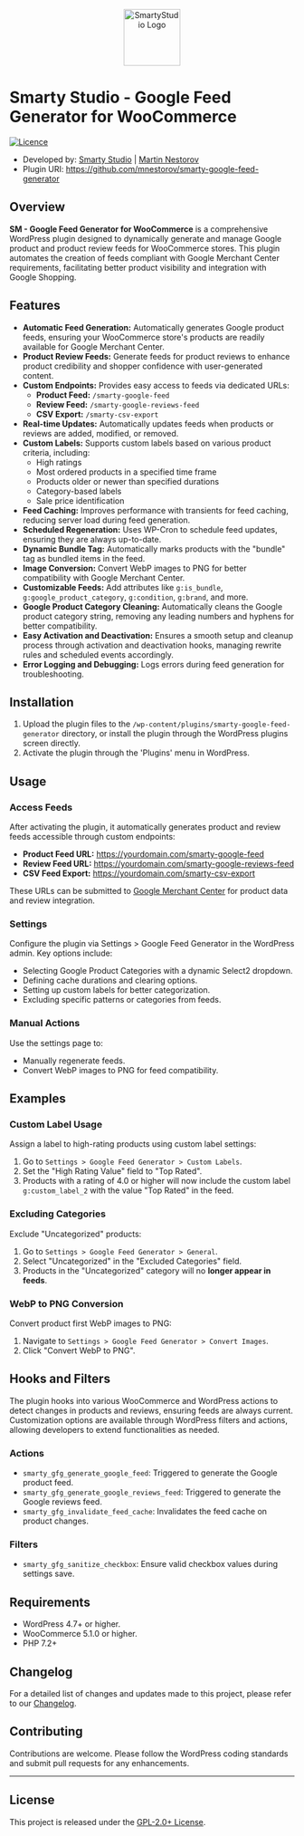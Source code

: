 <p align="center"><a href="https://smartystudio.net" target="_blank"><img src="https://smartystudio.net/wp-content/uploads/2023/06/smarty-green-logo-small.png" width="100" alt="SmartyStudio Logo"></a></p>

# Smarty Studio - Google Feed Generator for WooCommerce

[![Licence](https://img.shields.io/badge/LICENSE-GPL2.0+-blue)](./LICENSE)

- Developed by: [Smarty Studio](https://smartystudio.net) | [Martin Nestorov](https://github.com/mnestorov)
- Plugin URI: https://github.com/mnestorov/smarty-google-feed-generator

## Overview

**SM - Google Feed Generator for WooCommerce** is a comprehensive WordPress plugin designed to dynamically generate and manage Google product and product review feeds for WooCommerce stores. This plugin automates the creation of feeds compliant with Google Merchant Center requirements, facilitating better product visibility and integration with Google Shopping.

## Features

- **Automatic Feed Generation:** Automatically generates Google product feeds, ensuring your WooCommerce store's products are readily available for Google Merchant Center.
- **Product Review Feeds:** Generate feeds for product reviews to enhance product credibility and shopper confidence with user-generated content.
- **Custom Endpoints:** Provides easy access to feeds via dedicated URLs:
    - **Product Feed:** `/smarty-google-feed`
    - **Review Feed:** `/smarty-google-reviews-feed`
    - **CSV Export:** `/smarty-csv-export`
- **Real-time Updates:** Automatically updates feeds when products or reviews are added, modified, or removed.
- **Custom Labels:** Supports custom labels based on various product criteria, including:
    - High ratings
    - Most ordered products in a specified time frame
    - Products older or newer than specified durations
    - Category-based labels
    - Sale price identification
- **Feed Caching:** Improves performance with transients for feed caching, reducing server load during feed generation.
- **Scheduled Regeneration:** Uses WP-Cron to schedule feed updates, ensuring they are always up-to-date.
- **Dynamic Bundle Tag:** Automatically marks products with the "bundle" tag as bundled items in the feed.
- **Image Conversion:** Convert WebP images to PNG for better compatibility with Google Merchant Center.
- **Customizable Feeds:** Add attributes like `g:is_bundle`, `g:google_product_category`, `g:condition`, `g:brand`, and more.
- **Google Product Category Cleaning:** Automatically cleans the Google product category string, removing any leading numbers and hyphens for better compatibility.
- **Easy Activation and Deactivation:** Ensures a smooth setup and cleanup process through activation and deactivation hooks, managing rewrite rules and scheduled events accordingly.
- **Error Logging and Debugging:** Logs errors during feed generation for troubleshooting.

## Installation

1. Upload the plugin files to the `/wp-content/plugins/smarty-google-feed-generator` directory, or install the plugin through the WordPress plugins screen directly.
2. Activate the plugin through the 'Plugins' menu in WordPress.

## Usage

### Access Feeds

After activating the plugin, it automatically generates product and review feeds accessible through custom endpoints:

- **Product Feed URL:** https://yourdomain.com/smarty-google-feed
- **Review Feed URL:** https://yourdomain.com/smarty-google-reviews-feed
- **CSV Feed Export:** https://yourdomain.com/smarty-csv-export

These URLs can be submitted to [Google Merchant Center](https://www.google.com/retail/solutions/merchant-center/) for product data and review integration.

### Settings

Configure the plugin via Settings > Google Feed Generator in the WordPress admin. Key options include:

- Selecting Google Product Categories with a dynamic Select2 dropdown.
- Defining cache durations and clearing options.
- Setting up custom labels for better categorization.
- Excluding specific patterns or categories from feeds.

### Manual Actions

Use the settings page to:

- Manually regenerate feeds.
- Convert WebP images to PNG for feed compatibility.

## Examples

### Custom Label Usage

Assign a label to high-rating products using custom label settings:

1. Go to `Settings > Google Feed Generator > Custom Labels`.
2. Set the "High Rating Value" field to "Top Rated".
3. Products with a rating of 4.0 or higher will now include the custom label `g:custom_label_2` with the value "Top Rated" in the feed.

### Excluding Categories

Exclude "Uncategorized" products:

1. Go to `Settings > Google Feed Generator > General`.
2. Select "Uncategorized" in the "Excluded Categories" field.
3. Products in the "Uncategorized" category will no **longer appear in feeds**.

### WebP to PNG Conversion

Convert product first WebP images to PNG:

1. Navigate to `Settings > Google Feed Generator > Convert Images`.
2. Click "Convert WebP to PNG".

## Hooks and Filters

The plugin hooks into various WooCommerce and WordPress actions to detect changes in products and reviews, ensuring feeds are always current. Customization options are available through WordPress filters and actions, allowing developers to extend functionalities as needed.

### Actions

- `smarty_gfg_generate_google_feed`: Triggered to generate the Google product feed.
- `smarty_gfg_generate_google_reviews_feed`: Triggered to generate the Google reviews feed.
- `smarty_gfg_invalidate_feed_cache`: Invalidates the feed cache on product changes.

### Filters

- `smarty_gfg_sanitize_checkbox`: Ensure valid checkbox values during settings save.

## Requirements

- WordPress 4.7+ or higher.
- WooCommerce 5.1.0 or higher.
- PHP 7.2+

## Changelog

For a detailed list of changes and updates made to this project, please refer to our [Changelog](./CHANGELOG.md).

## Contributing

Contributions are welcome. Please follow the WordPress coding standards and submit pull requests for any enhancements.

---

## License

This project is released under the [GPL-2.0+ License](http://www.gnu.org/licenses/gpl-2.0.txt).
